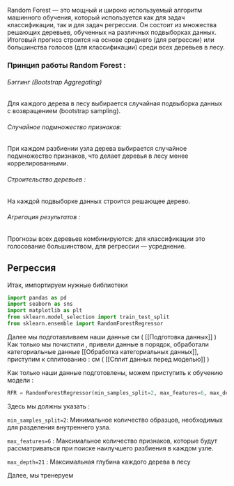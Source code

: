 Random Forest — это мощный и широко используемый алгоритм машинного обучения, который используется как для задач классификации, так и для задач регрессии. Он состоит из множества решающих деревьев, обученных на различных подвыборках данных. Итоговый прогноз строится на основе среднего (для регрессии) или большинства голосов (для классификации) среди всех деревьев в лесу.

<h3>Принцип работы Random Forest : </h3>
<h6>Бэггинг (Bootstrap Aggregating) </h6> Для каждого дерева в лесу выбирается случайная подвыборка данных с возвращением (bootstrap sampling).
<h6>Случайное подмножество признаков:</h6> При каждом разбиении узла дерева выбирается случайное подмножество признаков, что делает деревья в лесу менее коррелированными.
<h6>Строительство деревьев :</h6> На каждой подвыборке данных строится решающее дерево.
<h6>Агрегация результатов :</h6>
Прогнозы всех деревьев комбинируются: для классификации это голосование большинством, для регрессии — усреднение.

<h2>Регрессия</h2>
Итак, импортируем нужные библиотеки 

```python 
import pandas as pd
import seaborn as sns
import matplotlib as plt
from sklearn.model_selection import train_test_split
from sklearn.ensemble import RandomForestRegressor
```

Далее мы подготавливаем наши данные см ( [[Подготовка данных]] )
Как только мы почистили , привели данные в порядок, обработали категориальные данные [[Обработка категориальных данных]],  приступим к сплитованию :
см ( [[Сплит данных перед моделью]] )

Как только наши данные подготовлены, можем приступить к обучению модели : 

```python 
RFR = RandomForestRegressor(min_samples_split=2, max_features=6, max_depth=21)
```

Здесь мы должны указать :

`min_samples_split=2`: Минимальное количество образцов, необходимых для разделения внутреннего узла.

`max_features=6` : Максимальное количество признаков, которые будут рассматриваться при поиске наилучшего разбиения в каждом узле.

`max_depth=21` : Максимальная глубина каждого дерева в лесу

Далее, мы тренеруем
